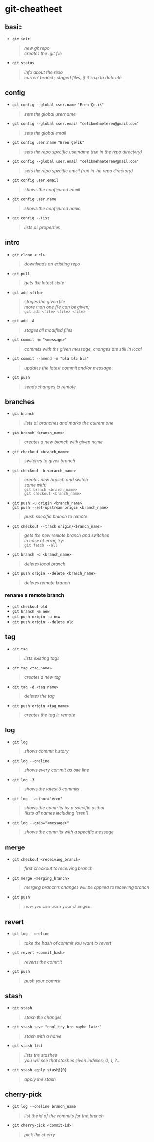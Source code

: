 # git-cheatheet

## basic
- `git init`  
    > _new git repo_  
    _creates the .git file_
    
- `git status`  
   > _info about the repo_  
   _current branch, staged files, if it's up to date etc._

## config

- `git config --global user.name "Eren Çelik"`  
   > _sets the global username_  
   
- `git config --global user.email "celikmehmeteren@gmail.com"`  
   > _sets the global email_  

- `git config user.name "Eren Çelik"`  
   > _sets the repo specific username (run in the repo directory)_  
   
- `git config --global user.email "celikmehmeteren@gmail.com"`  
   > _sets the repo specific email (run in the repo directory)_  

- `git config user.email`  
   > _shows the configured email_  
   
- `git config user.name`  
   > _shows the configured name_  

- `git config --list`  
   > _lists all properties_  


## intro
- `git clone <url>`
    > _downloads an existing repo_  

- `git pull` 
    > _gets the latest state_  

- `git add <file>`  
   > _stages the given file_  
     _more than one file can be given;_  
         `git add <file> <file> <file>`
- `git add -A`  
   > _stages all modified files_ 

- `git commit -m "<message>"`  
   > _commits with the given message, changes are still in local_  

- `git commit --amend -m "bla bla bla"`  
   > _updates the latest commit and/or message_  
   
- `git push`  
   > _sends changes to remote_  
  
## branches
- `git branch`  
   > _lists all branches and marks the current one_  
   
- `git branch <branch_name>`  
   > _creates a new branch with given name_ 
   
- `git checkout <branch_name>`  
   > _switches to given branch_ 

- `git checkout -b <branch_name>`  
   > _creates new branch and switch_  
      _same with:_  
        `git branch <branch_name>`  
        `git checkout <branch_name>`  
      
- `git push -u origin <branch_name>`  
  `git push --set-upstream origin <branch_name>`  
   > _push specific branch to remote_  

- `git checkout --track origin/<branch_name>`  
   > _gets the new remote branch and switches_  
   _in case of error, try:_  
            `git fetch --all`  

- `git branch -d <branch_name>`  
   > _deletes local branch_  
    
 - `git push origin --delete <branch_name>`  
   > _deletes remote branch_  
   
### rename a remote branch
 - `git checkout old`  
 - `git branch -m new`
 - `git push origin -u new`
 - `git push origin --delete old`
  
## tag
- `git tag`  
   > _lists existing tags_  
- `git tag <tag_name>`  
   > _creates a new tag_   
- `git tag -d <tag_name>`  
   > _deletes the tag_  
- `git push origin <tag_name>`  
   > _creates the tag in remote_  

## log
- `git log`  
   > _shows commit history_  
- `git log --oneline`  
   > _shows every commit as one line_   
- `git log -3`  
   > _shows the latest 3 commits_  
- `git log --author="eren"`  
   > _shows the commits by a specific author_  
   _(lists all names including 'eren')_  
- `git log --grep="<message>"`  
   > _shows the commits with a specific message_  
  
## merge
- `git checkout <receiving_branch>`  
   > _first checkout to receiving branch_  
- `git merge <merging_branch>`  
   > _merging branch's changes will be applied to receiving branch_  
- `git push`  
   > now you can push your changes_     
  
   
## revert  
- `git log --oneline`  
   > _take the hash of commit you want to revert_  
- `git revert <commit_hash>`  
   > _reverts the commit_  
- `git push`  
   > _push your commit_     

## stash  
- `git stash`  
   > _stash the changes_  
- `git stash save "cool_try_bro_maybe_later"`  
   > _stash with a name_  
- `git stash list`  
   > _lists the stashes_  
   _you will see that stashes given indexes; 0, 1, 2..._  
- `git stash apply stash@{0}`  
   > _apply the stash_  

## cherry-pick  
- `git log --oneline branch_name`  
   > _list the id of the commits for the branch_  
- `git cherry-pick <commit-id>`  
   > _pick the cherry_  



